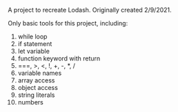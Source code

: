 A project to recreate Lodash. Originally created 2/9/2021.

Only basic tools for this project, including:

1. while loop
2. if statement
3. let variable
4. function keyword with return
5. ===, >, <, !, +, -, *, /
6. variable names
7. array access
8. object access
9. string literals
10. numbers